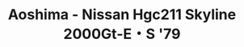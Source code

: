 ---
layout: product
title: "Aoshima - Nissan Hgc211 Skyline 2000Gt-E・S '79"
price: "TBA" 
desc: "N/A"
img_path: "/assets/img/AO54215.jpg"
brand: "N/A"
available: false
special_offer: false
new: false
soon: false
cat: "010000"
subcat: "013700"
subsubcat: "0N/A"
sifra: "AO54215"
popular: true
---